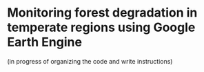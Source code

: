 # Monitoring forest degradation in temperate regions using Google Earth Engine
(in progress of organizing the code and write instructions)
